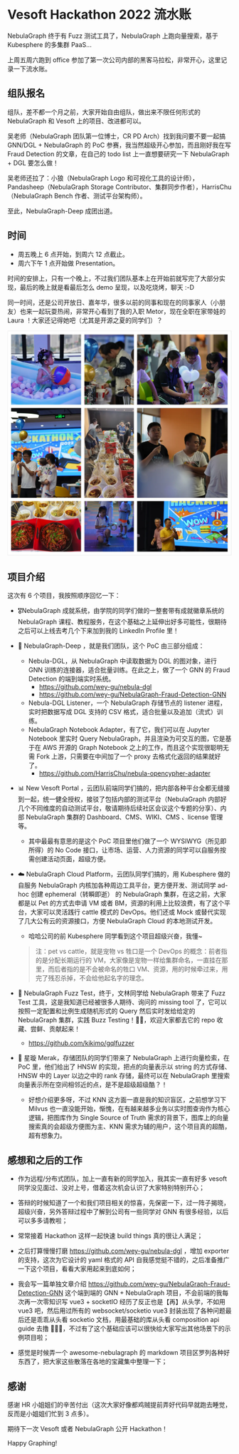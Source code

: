 # Vesoft Hackathon 2022 流水账


NebulaGraph 终于有 Fuzz 测试工具了，NebulaGraph 上跑向量搜索，基于 Kubesphere 的多集群 PaaS...

<!--more-->

上周五周六跑到 office 参加了第一次公司内部的黑客马拉松，非常开心，这里记录一下流水账。

## 组队报名

组队，差不都一个月之前，大家开始自由组队，做出来不限任何形式的 NebulaGraph 和 Vesoft 上的项目、改进都可以。

吴老师（NebulaGraph 团队第一位博士，CR PD Arch）找到我问要不要一起搞 GNN/DGL + NebulaGraph 的 PoC 参赛，我当然超级开心参加，而且刚好我在写 Fraud Detection 的文章，在自己的 todo list 上一直想要研究一下 NebulaGraph + DGL 要怎么做！

吴老师还拉了：小狼（NebulaGraph Logo 和可视化工具的设计师），Pandasheep（NebulaGraph Storage Contributor、集群同步作者），HarrisChu（NebulaGraph Bench 作者、测试平台架构师）。

至此，NebulaGraph-Deep 成团出道。

## 时间

- 周五晚上 6 点开始，到周六 12 点截止。
- 周六下午 1 点开始做 Presentation。

时间的安排上，只有一个晚上，不过我们团队基本上在开始前就写完了大部分实现，最后的晚上就是看最后怎么 demo 呈现，以及吃烧烤，聊天 :-D

同一时间，还是公司开放日、嘉年华，很多以前的同事和现在的同事家人（小朋友）也来一起玩耍热闹，非常开心看到了我的入职 Metor，现在全职在家带娃的 Laura ！大家还记得她吧（尤其是开源之夏的同学们）？

![hackathon_2022](./hackathon_2022.webp)

## 项目介绍

这次有 6 个项目，我按照顺序回忆一下：

- 🎖NebulaGraph 成就系统，由学院的同学们做的一整套带有成就徽章系统的 NebulaGraph 课程、教程服务，在这个基础之上延伸出好多可能性，很期待之后可以上线去考几个下来加到我的 LinkedIn Profile 里！

- 🧠 NebulaGraph-Deep ，就是我们团队，这个 PoC 由三部分组成：

  - Nebula-DGL，从 NebulaGraph 中读取数据为 DGL 的图对象，进行 GNN 训练的连接器，适合批量训练。在此之上，做了一个 GNN 的 Fraud Detection 的端到端实时系统。
    - https://github.com/wey-gu/nebula-dgl
    - https://github.com/wey-gu/NebulaGraph-Fraud-Detection-GNN
  - Nebula-DGL Listener，一个 NebulaGraph 存储节点的 listener 进程，实时把数据写成 DGL 支持的 CSV 格式，适合批量以及追加（流式）训练。
  - NebulaGraph Notebook Adapter，有了它，我们可以在 Jupyter Notebook 里实时 Query NebulaGraph，并且渲染为可交互的图，它是基于在 AWS 开源的 Graph Notebook 之上的工作，而且这个实现很聪明无需 Fork 上游，只需要在中间加了一个 proxy 去格式化返回的结果就好了。
    - https://github.com/HarrisChu/nebula-opencypher-adapter

- 📊 New Vesoft Portal ，云团队前端同学们搞的，把内部各种平台全都无缝接到一起，统一健全授权，接驳了包括内部的测试平台（NebulaGraph 内部好几个不同维度的自动测试平台，敬请期待后续社区会议这个专题的分享）、内部 NebulaGraph 集群的 Dashboard、CMS、WIKI、CMS 、license 管理等。

  - 其中最最有意思的是这个 PoC 项目里他们做了一个 WYSIWYG（所见即所得）的 No Code 接口，让市场、运营、人力资源的同学可以自服务按需创建活动页面，超级方便。

- ☁️ NebulaGraph Cloud Platform，云团队同学们搞的，用 Kubesphere 做的自服务 NebulaGraph 内核加各种周边工具平台，更方便开发、测试同学 ad-hoc 创建 ephemeral（转瞬即逝） 的 NebulaGraph 集群，在这之前，大家都是以 Pet 的方式去申请 VM 或者 BM，资源的利用上比较浪费，有了这个平台，大家可以灵活践行 cattle 模式的 DevOps。他们还或 Mock 或替代实现了几大公有云的资源接口，方便 NebulaGraph Cloud 的本地测试开发。

  - 哈哈公司的前 Kubesphere 同学看到这个项目超级兴奋，我懂~

  > 注：pet vs cattle，就是宠物 vs 牲口是一个 DevOps 的概念：前者指的是分配长期运行的 VM，大家像是宠物一样给集群命名，一直挂在那里，而后者指的是不会被命名的牲口 VM、资源，用的时候牵过来，用完了残忍杀掉，不会给他起名字的理念。

- 🤖 NebulaGraph Fuzz Test，终于，文林同学给 NebulaGraph 带来了 Fuzz Test 工具，这是我知道已经被很多人期待、询问的 missing tool 了，它可以按照一定配置和比例生成随机形式的 Query 然后实时发给给定的 NebulaGraph 集群，实践 Buzz Testing！👍🏻，欢迎大家都去它的 repo 收藏、尝鲜、贡献起来！

  - https://github.com/kikimo/gqlfuzzer

- 🌌 星璇 Merak，存储团队的同学们带来了 NebulaGraph 上进行向量检索，在 PoC 里，他们给出了 HNSW 的实现，把点的向量表示以 string 的方式存储、HNSW 中的 Layer 以边之中的 rank 存储，最终可以在 NebulaGraph 里搜索向量表示所在空间相邻近的点，是不是超级超级酷？！

  - 好想介绍更多呀，不过 KNN 这方面一直是我的知识盲区，之前想学习下 Milvus 也一直没能开始，惭愧，在有越来越多业务以实时图查询作为核心逻辑，把图库作为 Single Source of Truth 需求的背景下，图库上的向量搜索真的会超级方便图为主、KNN 需求为辅的用户，这个项目真的超酷，超有想象力。

## 感想和之后的工作

- 作为远程/分布式团队，加上一直有新的同学加入，我其实一直有好多 vesoft 同学没见面过、没对上号，借着这次机会认识了大家特别特别开心；

- 答辩的时候知道了一个和我们项目相关的惊喜，先保密一下，过一阵子揭晓，超级兴奋，另外答辩过程中了解到公司有一些同学对 GNN 有很多经验，以后可以多多请教啦；

- 常常接着 Hackathon 这样一起快速 build things 真的很让人满足；

- 之后打算慢慢打磨 https://github.com/wey-gu/nebula-dgl ，增加 exporter 的支持，这次为它设计的 yaml 格式的 API 自我感觉挺不错的，之后准备推广一下这个项目，看看大家用起来到底如何；

- 我会写一篇单独文章介绍 https://github.com/wey-gu/NebulaGraph-Fraud-Detection-GNN 这个端到端的 GNN + NebulaGraph 项目，不会前端的我每次再一次零知识写 vue3 + socketIO 经历了反正也是【再】从头学，不如用 vue3 吧，然后用过所有的 websocket/socketio vue3 封装出现了各种问题最后还是乖乖从头看 socketio 文档，用最基础的库从头看 composition api guide 去撸 🤦🏻‍♀️，不过有了这个基础应该可以很快给大家写出其他场景下的示例项目啦；

- 感觉是时候弄一个 awesome-nebulagraph 的 markdown 项目区罗列各种好东西了，把大家这些散落在各地的宝藏集中整理一下；

## 感谢

感谢 HR 小姐姐们的辛苦付出（这次大家好像都鸡贼提前弄好代码早就跑去睡觉，反而是小姐姐们忙到 3 点多）。

期待下一次 Vesoft 或者 NebulaGraph 公开 Hackathon！



Happy Graphing!

